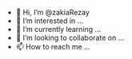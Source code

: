 - 👋 Hi, I’m @zakiaRezay
- 👀 I’m interested in ...
- 🌱 I’m currently learning ...
- 💞️ I’m looking to collaborate on ...
- 📫 How to reach me ...

<!---
zakiaRezay/zakiaRezay is a ✨ special ✨ repository because its `README.md` (this file) appears on your GitHub profile.
You can click the Preview link to take a look at your changes.
--->
